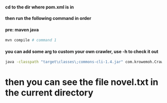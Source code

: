 #### cd to the dir where pom.xml is in
#### then run the following command in order
#### pre: maven java

```Bash
mvn compile # command 1
```

#### you can add some arg to custom your own crawler, use -h to check it out

```Bash
java -classpath "target\classes\;commons-cli-1.4.jar" com.krowemoh.Crawler -h
```

# then you can see the file novel.txt in the current directory
